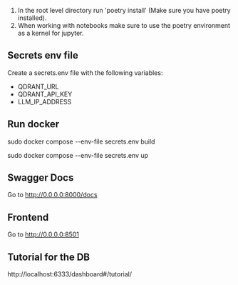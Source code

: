 1. In the root level directory run 'poetry install' (Make sure you have poetry installed).
2. When working with notebooks make sure to use the poetry environment as a kernel for jupyter.

## Secrets env file

Create a secrets.env file with the following variables:

- QDRANT_URL
- QDRANT_API_KEY
- LLM_IP_ADDRESS

## Run docker

sudo docker compose --env-file secrets.env build

sudo docker compose --env-file secrets.env up

## Swagger Docs

Go to http://0.0.0.0:8000/docs

## Frontend

Go to http://0.0.0.0:8501

## Tutorial for the DB

http://localhost:6333/dashboard#/tutorial/